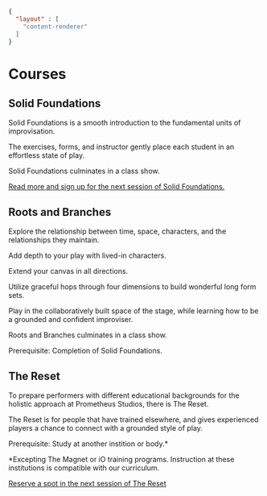 ```json
{
  "layout" : [
    "content-renderer"
  ]
}
```
# Courses

## Solid Foundations

Solid Foundations is a smooth introduction to the fundamental units of improvisation.

The exercises, forms, and instructor gently place each student in an effortless state of play.

Solid Foundations culminates in a class show.

[Read more and sign up for the next session of Solid Foundations.](/solid_foundations)

## Roots and Branches

Explore the relationship between time, space, characters, and the relationships they maintain.

Add depth to your play with lived-in characters. 

Extend your canvas in all directions.

Utilize graceful hops through four dimensions to build wonderful long form sets.

Play in the collaboratively built space of the stage, while learning how to be a grounded and confident improviser.

Roots and Branches culminates in a class show.

Prerequisite: Completion of Solid Foundations.

## The Reset

To prepare performers with different educational backgrounds for the holistic approach at Prometheus Studios, there is The Reset.

The Reset is for people that have trained elsewhere, and gives experienced players a chance to connect with a grounded style of play.

Prerequisite: Study at another instition or body.*

*Excepting The Magnet or iO training programs. Instruction at these institutions is compatible with our curriculum.

[Reserve a spot in the next session of The Reset](https://buy.stripe.com/3cIeVc67UdAM1Uy8uXaR20j)

